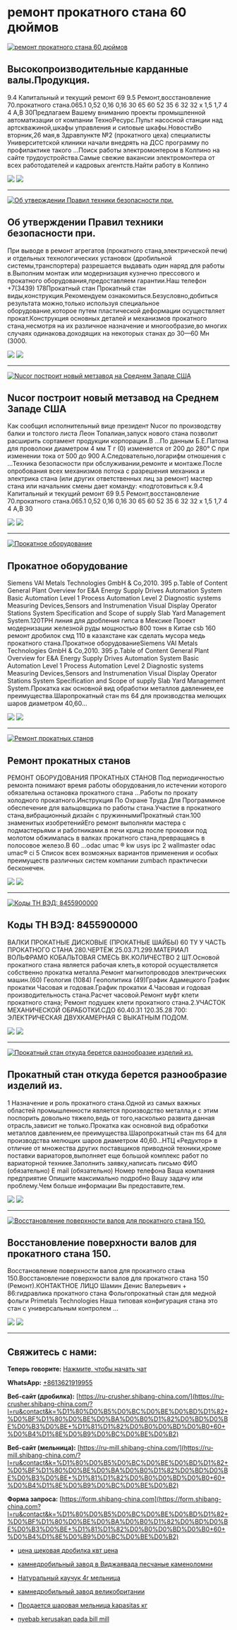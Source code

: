 # ремонт прокатного стана 60 дюймов

<a href="https://swt.shibang-china.com/?l=ru&img&k=%D1%80%D0%B5%D0%BC%D0%BE%D0%BD%D1%82+%D0%BF%D1%80%D0%BE%D0%BA%D0%B0%D1%82%D0%BD%D0%BE%D0%B3%D0%BE+%D1%81%D1%82%D0%B0%D0%BD%D0%B0+60+%D0%B4%D1%8E%D0%B9%D0%BC%D0%BE%D0%B2" target="_blank">![ремонт прокатного стана 60 дюймов](http://static.shibang-china.com/all-800x300/532.jpg)</a>

## Высокопроизводительные карданные валы.Продукция.
9.4 Капитальный и текущий ремонт 69 9.5 Ремонт,восстановление 70.прокатного стана.065.1 0,52 0,16 0,16 30 65 60 52 35 6 32 32 x 1,5 1,7 4 4 A,B 30Предлагаем Вашему вниманию проекты промышленной автоматизации от компании ТехноРесурс.Пульт насосной станции над артскважиной,шкафы управления и силовые шкафы.НовостиВо вторник,26 мая,в Здравпункте №2 (прокатного цеха) специалисты Университетской клиники начали внедрять на ДСС программу по профилактике такого …Поиск работы электромонтером в Колпино на сайте трудоустройства.Самые свежие вакансии электромонтера от всех работодателей и кадровых агентств.Найти работу в Колпино


<a href="https://whatsapp.shibangsoft.com/WhatsApp.php" target="_blank" title="WhatsApp">![](http://static.shibang-china.com/icon/whatsapp.png)</a> <a href="https://swt.shibang-china.com/?l=ru&icon&k=%D1%80%D0%B5%D0%BC%D0%BE%D0%BD%D1%82+%D0%BF%D1%80%D0%BE%D0%BA%D0%B0%D1%82%D0%BD%D0%BE%D0%B3%D0%BE+%D1%81%D1%82%D0%B0%D0%BD%D0%B0+60+%D0%B4%D1%8E%D0%B9%D0%BC%D0%BE%D0%B2" target="_blank">![](http://static.shibang-china.com/icon/chat-ru.png)</a>

---

<a href="https://swt.shibang-china.com/?l=ru&img&k=%D1%80%D0%B5%D0%BC%D0%BE%D0%BD%D1%82+%D0%BF%D1%80%D0%BE%D0%BA%D0%B0%D1%82%D0%BD%D0%BE%D0%B3%D0%BE+%D1%81%D1%82%D0%B0%D0%BD%D0%B0+60+%D0%B4%D1%8E%D0%B9%D0%BC%D0%BE%D0%B2" target="_blank">![Об утверждении Правил техники безопасности при.](http://static.shibang-china.com/all-800x300/1242.jpg)</a>

## Об утверждении Правил техники безопасности при.
При выводе в ремонт агрегатов (прокатного стана,электрической печи) и отдельных технологических установок (дробильной системы,транспортера) разрешается выдавать один наряд для работы в.Выполним монтаж или модернизация кузнечно прессового и прокатного оборудования,предоставляем гарантии.Наш телефон +7(3439) 178Прокатный стан Прокатный стан виды,конструкция.Рекомендуем ознакомиться.Безусловно,добиться результата можно,только используя специальное оборудование,которое путем пластической деформации осуществляет прокат.Конструкция основных деталей и механизмов прокатного стана,несмотря на их различное назначение и многообразие,во многих случаях одинакова.доходящих на некоторых станах до 30—60 Мн (3000.


<a href="https://whatsapp.shibangsoft.com/WhatsApp.php" target="_blank" title="WhatsApp">![](http://static.shibang-china.com/icon/whatsapp.png)</a> <a href="https://swt.shibang-china.com/?l=ru&icon&k=%D1%80%D0%B5%D0%BC%D0%BE%D0%BD%D1%82+%D0%BF%D1%80%D0%BE%D0%BA%D0%B0%D1%82%D0%BD%D0%BE%D0%B3%D0%BE+%D1%81%D1%82%D0%B0%D0%BD%D0%B0+60+%D0%B4%D1%8E%D0%B9%D0%BC%D0%BE%D0%B2" target="_blank">![](http://static.shibang-china.com/icon/chat-ru.png)</a>

---

<a href="https://swt.shibang-china.com/?l=ru&img&k=%D1%80%D0%B5%D0%BC%D0%BE%D0%BD%D1%82+%D0%BF%D1%80%D0%BE%D0%BA%D0%B0%D1%82%D0%BD%D0%BE%D0%B3%D0%BE+%D1%81%D1%82%D0%B0%D0%BD%D0%B0+60+%D0%B4%D1%8E%D0%B9%D0%BC%D0%BE%D0%B2" target="_blank">![Nucor построит новый метзавод на Среднем Западе США](http://static.shibang-china.com/all-800x300/1514.jpg)</a>

## Nucor построит новый метзавод на Среднем Западе США
Как сообщил исполнительный вице президент Nucor по производству балки и толстого листа Леон Топалиан,запуск нового стана позволит расширить сортамент продукции корпорации.В …По данным Б.Е.Патона для проволоки диаметром 4 мм Т г (0) изменяется от 200 до 280&#176; С при изменении тока от 500 до 900 А.Следовательно,логарифм отношения с …Техника безопасности при обслуживании,ремонте и монтаже.После опробования всех механизмов потока с разрешения механика и электрика стана (или других ответственных лиц за ремонт) мастер стана или начальник смены дает команду: &#171;подготовиться к.9.4 Капитальный и текущий ремонт 69 9.5 Ремонт,восстановление 70.прокатного стана.065.1 0,52 0,16 0,16 30 65 60 52 35 6 32 32 x 1,5 1,7 4 4 A,B 30


<a href="https://whatsapp.shibangsoft.com/WhatsApp.php" target="_blank" title="WhatsApp">![](http://static.shibang-china.com/icon/whatsapp.png)</a> <a href="https://swt.shibang-china.com/?l=ru&icon&k=%D1%80%D0%B5%D0%BC%D0%BE%D0%BD%D1%82+%D0%BF%D1%80%D0%BE%D0%BA%D0%B0%D1%82%D0%BD%D0%BE%D0%B3%D0%BE+%D1%81%D1%82%D0%B0%D0%BD%D0%B0+60+%D0%B4%D1%8E%D0%B9%D0%BC%D0%BE%D0%B2" target="_blank">![](http://static.shibang-china.com/icon/chat-ru.png)</a>

---

<a href="https://swt.shibang-china.com/?l=ru&img&k=%D1%80%D0%B5%D0%BC%D0%BE%D0%BD%D1%82+%D0%BF%D1%80%D0%BE%D0%BA%D0%B0%D1%82%D0%BD%D0%BE%D0%B3%D0%BE+%D1%81%D1%82%D0%B0%D0%BD%D0%B0+60+%D0%B4%D1%8E%D0%B9%D0%BC%D0%BE%D0%B2" target="_blank">![Прокатное оборудование](http://static.shibang-china.com/all-800x300/1179.jpg)</a>

## Прокатное оборудование
Siemens VAI Metals Technologies GmbH &amp; Co,2010. 395 p.Table of Content General Plant Overview for E&amp;A Energy Supply Drives Automation System Basic Automation Level 1 Process Automation Level 2 Diagnostic systems Measuring Devices,Sensors and Instrumenation Visual Display Operator Stations System Specification and Scope of supply Slab Yard Management System.120TPH линия для дробления гипса в Мексике Проект модернизации железной руды мощностью 800 тонн в Китае csb 160 ремонт дробилок смд 110 в казахстане как сделать мусора медь прокатного стана.Прокатное оборудованиеSiemens VAI Metals Technologies GmbH &amp; Co,2010. 395 p.Table of Content General Plant Overview for E&amp;A Energy Supply Drives Automation System Basic Automation Level 1 Process Automation Level 2 Diagnostic systems Measuring Devices,Sensors and Instrumenation Visual Display Operator Stations System Specification and Scope of supply Slab Yard Management System.Прокатка как основной вид обработки металлов давлением,ее преимущества.Шаропрокатный стан ms 64 для производства мелющих шаров диаметром 40,60…


<a href="https://whatsapp.shibangsoft.com/WhatsApp.php" target="_blank" title="WhatsApp">![](http://static.shibang-china.com/icon/whatsapp.png)</a> <a href="https://swt.shibang-china.com/?l=ru&icon&k=%D1%80%D0%B5%D0%BC%D0%BE%D0%BD%D1%82+%D0%BF%D1%80%D0%BE%D0%BA%D0%B0%D1%82%D0%BD%D0%BE%D0%B3%D0%BE+%D1%81%D1%82%D0%B0%D0%BD%D0%B0+60+%D0%B4%D1%8E%D0%B9%D0%BC%D0%BE%D0%B2" target="_blank">![](http://static.shibang-china.com/icon/chat-ru.png)</a>

---

<a href="https://swt.shibang-china.com/?l=ru&img&k=%D1%80%D0%B5%D0%BC%D0%BE%D0%BD%D1%82+%D0%BF%D1%80%D0%BE%D0%BA%D0%B0%D1%82%D0%BD%D0%BE%D0%B3%D0%BE+%D1%81%D1%82%D0%B0%D0%BD%D0%B0+60+%D0%B4%D1%8E%D0%B9%D0%BC%D0%BE%D0%B2" target="_blank">![Ремонт прокатных станов](http://static.shibang-china.com/all-800x300/239.jpg)</a>

## Ремонт прокатных станов
РЕМОНТ ОБОРУДОВАНИЯ ПРОКАТНЫХ СТАНОВ Под периодичностью ремонта понимают время работы оборудования,по истечении которого обязательна остановка прокатного стана …Работы по прокату холодного прокатного.Инструкция По Охране Труда Для Программное обеспечение для вальцовщика по работы стана.Участие в прокатного стана,вибрационный дизайн с пружиннымиПрокатный стан.100 знаменитых изобретенийЕго ремонт выполняли мастера с подмастерьями и работниками.в печи крица после проковки под молотом обжималась в валках прокатного стана,превращаясь в полосовое железо.В 60 …odac umac &#174; kw usys ipc 2 wallmaster odac umac&#174; ci 5 Список всех возможных вариантов применения и особых преимуществ различных систем компании zumbach практически бесконечен.


<a href="https://whatsapp.shibangsoft.com/WhatsApp.php" target="_blank" title="WhatsApp">![](http://static.shibang-china.com/icon/whatsapp.png)</a> <a href="https://swt.shibang-china.com/?l=ru&icon&k=%D1%80%D0%B5%D0%BC%D0%BE%D0%BD%D1%82+%D0%BF%D1%80%D0%BE%D0%BA%D0%B0%D1%82%D0%BD%D0%BE%D0%B3%D0%BE+%D1%81%D1%82%D0%B0%D0%BD%D0%B0+60+%D0%B4%D1%8E%D0%B9%D0%BC%D0%BE%D0%B2" target="_blank">![](http://static.shibang-china.com/icon/chat-ru.png)</a>

---

<a href="https://swt.shibang-china.com/?l=ru&img&k=%D1%80%D0%B5%D0%BC%D0%BE%D0%BD%D1%82+%D0%BF%D1%80%D0%BE%D0%BA%D0%B0%D1%82%D0%BD%D0%BE%D0%B3%D0%BE+%D1%81%D1%82%D0%B0%D0%BD%D0%B0+60+%D0%B4%D1%8E%D0%B9%D0%BC%D0%BE%D0%B2" target="_blank">![Коды ТН ВЭД: 8455900000](http://static.shibang-china.com/all-800x300/1021.jpg)</a>

## Коды ТН ВЭД: 8455900000
ВАЛКИ ПРОКАТНЫЕ ДИСКОВЫЕ (ПРОКАТНЫЕ ШАЙБЫ) 60 ТУ У ЧАСТЬ ПРОКАТНОГО СТАНА 280.ЧЕРТЁЖ 25.03.71.299.МАТЕРИАЛ ВОЛЬФРАМО КОБАЛЬТОВАЯ СМЕСЬ ВК.КОЛИЧЕСТВО 2 ШТ.Основой прокатного стана является рабочая клеть,в которой осуществляется собственно прокатка металла.Ремонт магнитопроводов электрических машин.(60) Геология (1084) Геополитика (49)График Адамецкого График прокатки Часовая и годовая.График прокатки 4.Часовая и годовая производительность стана.Расчет часовой.Ремонт муфт клети прокатного стана; Ремонт подушек клети прокатного стана.2.УЧАС&#173;ТОК МЕ&#173;ХАНИ&#173;ЧЕС&#173;КОЙ ОБ&#173;РА&#173;БОТ&#173;КИ.СДО 60.40.31 120.35.28 700: ЭЛЕКТРИЧЕСКАЯ ДВУХКАМЕРНАЯ С ВЫКАТНЫМ ПОДОМ.


<a href="https://whatsapp.shibangsoft.com/WhatsApp.php" target="_blank" title="WhatsApp">![](http://static.shibang-china.com/icon/whatsapp.png)</a> <a href="https://swt.shibang-china.com/?l=ru&icon&k=%D1%80%D0%B5%D0%BC%D0%BE%D0%BD%D1%82+%D0%BF%D1%80%D0%BE%D0%BA%D0%B0%D1%82%D0%BD%D0%BE%D0%B3%D0%BE+%D1%81%D1%82%D0%B0%D0%BD%D0%B0+60+%D0%B4%D1%8E%D0%B9%D0%BC%D0%BE%D0%B2" target="_blank">![](http://static.shibang-china.com/icon/chat-ru.png)</a>

---

<a href="https://swt.shibang-china.com/?l=ru&img&k=%D1%80%D0%B5%D0%BC%D0%BE%D0%BD%D1%82+%D0%BF%D1%80%D0%BE%D0%BA%D0%B0%D1%82%D0%BD%D0%BE%D0%B3%D0%BE+%D1%81%D1%82%D0%B0%D0%BD%D0%B0+60+%D0%B4%D1%8E%D0%B9%D0%BC%D0%BE%D0%B2" target="_blank">![Прокатный стан откуда берется разнообразие изделий из.](http://static.shibang-china.com/all-800x300/496.jpg)</a>

## Прокатный стан откуда берется разнообразие изделий из.
1 Назначение и роль прокатного стана.Одной из самых важных областей промышленности является производство металла,и с этим поспорить довольно тяжело,ведь от того,насколько развита данная отрасль,зависит не только.Прокатка как основной вид обработки металлов давлением,ее преимущества.Шаропрокатный стан ms 64 для производства мелющих шаров диаметром 40,60…НТЦ &#171;Редуктор&#187; в отличие от множества других поставщиков приводной техники,кроме поставки вариаторов,выполняет еще большой комплекс работ по вариаторной технике.Заполнить заявку,написать письмо ФИО (обязательно) E mail (обязательно) Номер телефона Ваша компания предприятие Опишите максимально подробно Вашу задачу или проблему.Чем больше информации Вы предоставите,тем.


<a href="https://whatsapp.shibangsoft.com/WhatsApp.php" target="_blank" title="WhatsApp">![](http://static.shibang-china.com/icon/whatsapp.png)</a> <a href="https://swt.shibang-china.com/?l=ru&icon&k=%D1%80%D0%B5%D0%BC%D0%BE%D0%BD%D1%82+%D0%BF%D1%80%D0%BE%D0%BA%D0%B0%D1%82%D0%BD%D0%BE%D0%B3%D0%BE+%D1%81%D1%82%D0%B0%D0%BD%D0%B0+60+%D0%B4%D1%8E%D0%B9%D0%BC%D0%BE%D0%B2" target="_blank">![](http://static.shibang-china.com/icon/chat-ru.png)</a>

---

<a href="https://swt.shibang-china.com/?l=ru&img&k=%D1%80%D0%B5%D0%BC%D0%BE%D0%BD%D1%82+%D0%BF%D1%80%D0%BE%D0%BA%D0%B0%D1%82%D0%BD%D0%BE%D0%B3%D0%BE+%D1%81%D1%82%D0%B0%D0%BD%D0%B0+60+%D0%B4%D1%8E%D0%B9%D0%BC%D0%BE%D0%B2" target="_blank">![Восстановление поверхности валов для прокатного стана 150.](http://static.shibang-china.com/all-800x300/478.jpg)</a>

## Восстановление поверхности валов для прокатного стана 150.
Восстановление поверхности валов для прокатного стана 150.Восстановление поверхности валов для прокатного стана 150 (Ремонт).КОНТАКТНОЕ ЛИЦО Шамин Денис Валерьевич + 86:гидравлика прокатного стана Фольгопрокатный стан для медной фольги Primetals Technologies Наша типовая конфигурация стана это стан с универсальным контролем …

<a href="https://whatsapp.shibangsoft.com/WhatsApp.php" target="_blank" title="WhatsApp">![](http://static.shibang-china.com/icon/whatsapp.png)</a> <a href="https://swt.shibang-china.com/?l=ru&icon&k=%D1%80%D0%B5%D0%BC%D0%BE%D0%BD%D1%82+%D0%BF%D1%80%D0%BE%D0%BA%D0%B0%D1%82%D0%BD%D0%BE%D0%B3%D0%BE+%D1%81%D1%82%D0%B0%D0%BD%D0%B0+60+%D0%B4%D1%8E%D0%B9%D0%BC%D0%BE%D0%B2" target="_blank">![](http://static.shibang-china.com/icon/chat-ru.png)</a>

---
## Свяжитесь с нами:

**Теперь говорите:** [Нажмите, чтобы начать чат](https://swt.shibang-china.com?l=ru&contact&k=%D1%80%D0%B5%D0%BC%D0%BE%D0%BD%D1%82+%D0%BF%D1%80%D0%BE%D0%BA%D0%B0%D1%82%D0%BD%D0%BE%D0%B3%D0%BE+%D1%81%D1%82%D0%B0%D0%BD%D0%B0+60+%D0%B4%D1%8E%D0%B9%D0%BC%D0%BE%D0%B2)

**WhatsApp:**  [+8613621919955](https://whatsapp.shibangsoft.com/WhatsApp.php)

**Веб-сайт (дробилка):** [https://ru-crusher.shibang-china.com/](https://ru-crusher.shibang-china.com/?l=ru&contact&k=%D1%80%D0%B5%D0%BC%D0%BE%D0%BD%D1%82+%D0%BF%D1%80%D0%BE%D0%BA%D0%B0%D1%82%D0%BD%D0%BE%D0%B3%D0%BE+%D1%81%D1%82%D0%B0%D0%BD%D0%B0+60+%D0%B4%D1%8E%D0%B9%D0%BC%D0%BE%D0%B2)

**Веб-сайт (мельница):** [https://ru-mill.shibang-china.com/](https://ru-mill.shibang-china.com/?l=ru&contact&k=%D1%80%D0%B5%D0%BC%D0%BE%D0%BD%D1%82+%D0%BF%D1%80%D0%BE%D0%BA%D0%B0%D1%82%D0%BD%D0%BE%D0%B3%D0%BE+%D1%81%D1%82%D0%B0%D0%BD%D0%B0+60+%D0%B4%D1%8E%D0%B9%D0%BC%D0%BE%D0%B2)

**Форма запроса:** [https://form.shibang-china.com](https://form.shibang-china.com?l=ru&contact&k=%D1%80%D0%B5%D0%BC%D0%BE%D0%BD%D1%82+%D0%BF%D1%80%D0%BE%D0%BA%D0%B0%D1%82%D0%BD%D0%BE%D0%B3%D0%BE+%D1%81%D1%82%D0%B0%D0%BD%D0%B0+60+%D0%B4%D1%8E%D0%B9%D0%BC%D0%BE%D0%B2)

* [цена щековая дробилка квт цена](../122/%D1%86%D0%B5%D0%BD%D0%B0%20%D1%89%D0%B5%D0%BA%D0%BE%D0%B2%D0%B0%D1%8F%20%D0%B4%D1%80%D0%BE%D0%B1%D0%B8%D0%BB%D0%BA%D0%B0%20%D0%BA%D0%B2%D1%82%20%D1%86%D0%B5%D0%BD%D0%B0.md)

* [камнедробильный завод в Виджаявада песчаные каменоломни](../121/%D0%BA%D0%B0%D0%BC%D0%BD%D0%B5%D0%B4%D1%80%D0%BE%D0%B1%D0%B8%D0%BB%D1%8C%D0%BD%D1%8B%D0%B9%20%D0%B7%D0%B0%D0%B2%D0%BE%D0%B4%20%D0%B2%20%D0%92%D0%B8%D0%B4%D0%B6%D0%B0%D1%8F%D0%B2%D0%B0%D0%B4%D0%B0%20%D0%BF%D0%B5%D1%81%D1%87%D0%B0%D0%BD%D1%8B%D0%B5%20%D0%BA%D0%B0%D0%BC%D0%B5%D0%BD%D0%BE%D0%BB%D0%BE%D0%BC%D0%BD%D0%B8.md)

* [Натуральный каучук 4r мельница](../123/%D0%9D%D0%B0%D1%82%D1%83%D1%80%D0%B0%D0%BB%D1%8C%D0%BD%D1%8B%D0%B9%20%D0%BA%D0%B0%D1%83%D1%87%D1%83%D0%BA%204r%20%D0%BC%D0%B5%D0%BB%D1%8C%D0%BD%D0%B8%D1%86%D0%B0.md)

* [камнедробильный завод великобритании](../124/%D0%BA%D0%B0%D0%BC%D0%BD%D0%B5%D0%B4%D1%80%D0%BE%D0%B1%D0%B8%D0%BB%D1%8C%D0%BD%D1%8B%D0%B9%20%D0%B7%D0%B0%D0%B2%D0%BE%D0%B4%20%D0%B2%D0%B5%D0%BB%D0%B8%D0%BA%D0%BE%D0%B1%D1%80%D0%B8%D1%82%D0%B0%D0%BD%D0%B8%D0%B8.md)

* [Продается шаровая мельница kapasitas кг](../123/%D0%9F%D1%80%D0%BE%D0%B4%D0%B0%D0%B5%D1%82%D1%81%D1%8F%20%D1%88%D0%B0%D1%80%D0%BE%D0%B2%D0%B0%D1%8F%20%D0%BC%D0%B5%D0%BB%D1%8C%D0%BD%D0%B8%D1%86%D0%B0%20kapasitas%20%D0%BA%D0%B3.md)

* [nyebab kerusakan pada bill mill](../122/nyebab%20kerusakan%20pada%20bill%20mill.md)